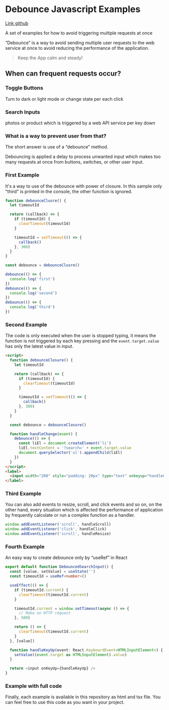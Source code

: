 # Debounce Javascript Examples

[Link github](https://github.com/muhamadzolfaghari/debounce-javascript-examples)

A set of examples for how to avoid triggering multiple requests at once

“Debounce” is a way to avoid sending multiple user requests to the web service at once to avoid reducing the performance
of the application.

> Keep the App calm and steady!

## When can frequent requests occur?

### Toggle Buttons

Turn to dark or light mode or change state per each click

### Search Inputs

photos or product which is triggered by a web API service per key down

### What is a way to prevent user from that?

The short answer is use of a “debounce” method.

Debouncing is applied a delay to process unwanted input which makes too many requests at once from buttons, switches, or
other user input.

### First Example

It's a way to use of the debounce with power of closure. In this sample only "third" is printed in the console, the
other function is ignored.

```javascript
function debounceClusre() {
  let timeoutId

  return (callback) => {
    if (timeoutId) {
      clearTimeout(timeoutId)
    }

    timeoutId = setTimeout(() => {
      callback()
    }, 300)
  }
}

const debounce = debounceClusre()

debounce(() => {
  console.log('first')
})
debounce(() => {
  console.log('second')
})
debounce(() => {
  console.log('third')
})
```

### Second Example

The code is only executed when the user is stopped typing, it means the function is not triggered by each key pressing
and the `event.target.value` has only the latest value in input.

```html
<script>
  function debounceClosure() {
    let timeoutId

    return (callback) => {
      if (timeoutId) {
        clearTimeout(timeoutId)
      }

      timeoutId = setTimeout(() => {
        callback()
      }, 300)
    }
  }

  const debounce = debounceClosure()

  function handleChange(event) {
    debounce(() => {
      const liEl = document.createElement('li')
      liEl.textContent = '?search=' + event.target.value
      document.querySelector('ul').appendChild(liEl)
    })
  }
</script>
<label>
  <input width="200" style="padding: 20px" type="text" onkeyup="handleChange(event)" />
</label>
```

### Third Example

You can also add events to resize, scroll, and click events and so on, on the other hand, every situation which is
affected the performance of application by frequently calculate or run a complex function as a handler.

```javascript
window.addEventListener('scroll', handleScroll)
window.addEventListener('click', handleClick)
window.addEventListener('scroll', handleResize)
```

### Fourth Example

An easy way to create debounce only by “useRef” in React

```typescript jsx
export default function DebouncedSearchInput() {
  const [value, setValue] = useState('')
  const timeoutId = useRef<number>()

  useEffect(() => {
    if (timeoutId.current) {
      clearTimeout(timeoutId.current)
    }

    timeoutId.current = window.setTimeout(async () => {
      // Make an HTTP request
    }, 500)

    return () => {
      clearTimeout(timeoutId.current)
    }
  }, [value])

  function handleKeyUp(event: React.KeyboardEvent<HTMLInputElement>) {
    setValue((event.target as HTMLInputElement).value)
  }

  return <input onKeyUp={handleKeyUp} />
}
```

### Example with full code

Finally, each example is available in this repository as html and tsx file. You can feel free to use this code as you
want in your project.
